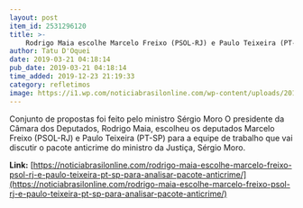 ```yaml
---
layout: post
item_id: 2531296120
title: >-
    Rodrigo Maia escolhe Marcelo Freixo (PSOL-RJ) e Paulo Teixeira (PT-SP) para analisar pacote anticrime
author: Tatu D'Oquei
date: 2019-03-21 04:18:14
pub_date: 2019-03-21 04:18:14
time_added: 2019-12-23 21:19:33
category: refletimos
image: https://i1.wp.com/noticiabrasilonline.com/wp-content/uploads/2019/03/marcelo-freixo-rodrigo-maia.jpg?fit=1200%2C800&ssl=1
---
```


Conjunto de propostas foi feito pelo ministro Sérgio Moro O presidente da Câmara dos Deputados, Rodrigo Maia, escolheu os deputados Marcelo Freixo (PSOL-RJ) e Paulo Teixeira (PT-SP) para a equipe de trabalho que vai discutir o pacote anticrime do ministro da Justiça, Sérgio Moro.

**Link:** [https://noticiabrasilonline.com/rodrigo-maia-escolhe-marcelo-freixo-psol-rj-e-paulo-teixeira-pt-sp-para-analisar-pacote-anticrime/](https://noticiabrasilonline.com/rodrigo-maia-escolhe-marcelo-freixo-psol-rj-e-paulo-teixeira-pt-sp-para-analisar-pacote-anticrime/)

